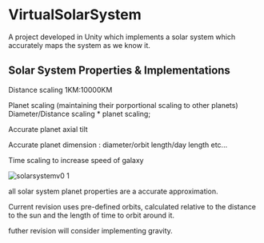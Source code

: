 # VirtualSolarSystem
A project developed in Unity which implements a solar system which accurately maps the system as we know it.

## Solar System Properties & Implementations
Distance scaling 1KM:10000KM

Planet scaling (maintaining their porportional scaling to other planets) Diameter/Distance scaling * planet scaling;

Accurate planet axial tilt

Accurate planet dimension : diameter/orbit length/day length etc...

Time scaling to increase speed of galaxy

![solarsystemv0 1](https://user-images.githubusercontent.com/9573054/30247752-8b100852-9612-11e7-9cdb-d817b0cbf601.jpg)

all solar system planet properties are a accurate approximation.

Current revision uses pre-defined orbits, calculated relative to the distance to the sun and the length of time to orbit around it.

futher revision will consider implementing gravity.
